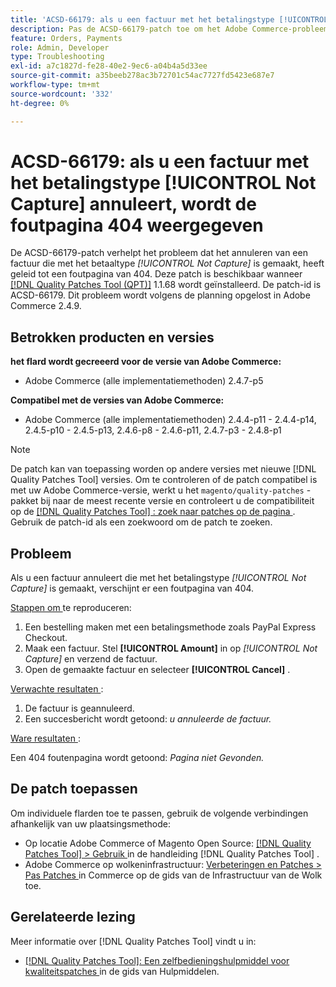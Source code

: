 ```yaml
---
title: 'ACSD-66179: als u een factuur met het betalingstype [!UICONTROL Not Capture] annuleert, wordt de foutpagina 404 weergegeven'
description: Pas de ACSD-66179-patch toe om het Adobe Commerce-probleem op te lossen, waarbij het annuleren van een factuur met het betaaltype [!UICONTROL Not Capture] tot een foutpagina van 404 heeft geleid.
feature: Orders, Payments
role: Admin, Developer
type: Troubleshooting
exl-id: a7c1827d-fe28-40e2-9ec6-a04b4a5d33ee
source-git-commit: a35beeb278ac3b72701c54ac7727fd5423e687e7
workflow-type: tm+mt
source-wordcount: '332'
ht-degree: 0%

---
```


# ACSD-66179: als u een factuur met het betalingstype [!UICONTROL Not Capture] annuleert, wordt de foutpagina 404 weergegeven

De ACSD-66179-patch verhelpt het probleem dat het annuleren van een factuur die met het betaaltype *[!UICONTROL Not Capture]* is gemaakt, heeft geleid tot een foutpagina van 404. Deze patch is beschikbaar wanneer [[!DNL Quality Patches Tool (QPT)]](/help/tools/quality-patches-tool/quality-patches-tool-to-self-serve-quality-patches.md) 1.1.68 wordt geïnstalleerd. De patch-id is ACSD-66179. Dit probleem wordt volgens de planning opgelost in Adobe Commerce 2.4.9.

## Betrokken producten en versies

**het flard wordt gecreeerd voor de versie van Adobe Commerce:**

* Adobe Commerce (alle implementatiemethoden) 2.4.7-p5

**Compatibel met de versies van Adobe Commerce:**

* Adobe Commerce (alle implementatiemethoden) 2.4.4-p11 - 2.4.4-p14, 2.4.5-p10 - 2.4.5-p13, 2.4.6-p8 - 2.4.6-p11, 2.4.7-p3 - 2.4.8-p1

>[!NOTE]
>
>De patch kan van toepassing worden op andere versies met nieuwe [!DNL Quality Patches Tool] versies. Om te controleren of de patch compatibel is met uw Adobe Commerce-versie, werkt u het `magento/quality-patches` -pakket bij naar de meest recente versie en controleert u de compatibiliteit op de [[!DNL Quality Patches Tool] : zoek naar patches op de pagina ](https://experienceleague.adobe.com/tools/commerce-quality-patches/index.html?lang=nl-NL) . Gebruik de patch-id als een zoekwoord om de patch te zoeken.

## Probleem

Als u een factuur annuleert die met het betalingstype *[!UICONTROL Not Capture]* is gemaakt, verschijnt er een foutpagina van 404.

<u> Stappen om </u> te reproduceren:

1. Een bestelling maken met een betalingsmethode zoals PayPal Express Checkout.
1. Maak een factuur. Stel **[!UICONTROL Amount]** in op *[!UICONTROL Not Capture]* en verzend de factuur.
1. Open de gemaakte factuur en selecteer **[!UICONTROL Cancel]** .

<u> Verwachte resultaten </u>:

1. De factuur is geannuleerd.
1. Een succesbericht wordt getoond: *u annuleerde de factuur.*

<u> Ware resultaten </u>:

Een 404 foutenpagina wordt getoond: *Pagina niet Gevonden.*

## De patch toepassen

Om individuele flarden toe te passen, gebruik de volgende verbindingen afhankelijk van uw plaatsingsmethode:

* Op locatie Adobe Commerce of Magento Open Source: [[!DNL Quality Patches Tool] > Gebruik ](/help/tools/quality-patches-tool/usage.md) in de handleiding [!DNL Quality Patches Tool] .
* Adobe Commerce op wolkeninfrastructuur: [ Verbeteringen en Patches > Pas Patches ](https://experienceleague.adobe.com/docs/commerce-cloud-service/user-guide/develop/upgrade/apply-patches.html?lang=nl-NL) in Commerce op de gids van de Infrastructuur van de Wolk toe.

## Gerelateerde lezing

Meer informatie over [!DNL Quality Patches Tool] vindt u in:

* [[!DNL Quality Patches Tool]: Een zelfbedieningshulpmiddel voor kwaliteitspatches ](/help/tools/quality-patches-tool/quality-patches-tool-to-self-serve-quality-patches.md) in de gids van Hulpmiddelen.
